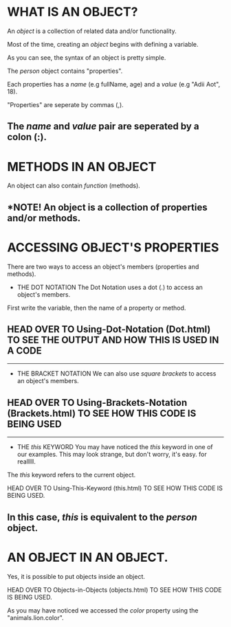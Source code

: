 # WHAT IS AN OBJECT?
An *object* is a collection of related data and/or functionality.

Most of the time, creating an *object* begins with defining a variable.

<script>
    var person = {
        fullName: "Adii Aot",
        age: 18,
        hobbies: ["coding", "gaming", "playing chess"],
        isSingle: true
    }
</script>

As you can see, the syntax of an object is pretty simple.

The *person* object contains "properties".

Each properties has a *name* (e.g fullName, age) and a *value* (e.g "Adii Aot", 18).

"Properties" are seperate by commas (,).

The *name* and *value* pair are seperated by a colon (:).
---------------------------------------------------------------------

# METHODS IN AN OBJECT
An object can also contain *function* (methods).

<script>
    var person = {
        fullName: "Adii Aot",
        age: 18,
        showName: function(){
            alert(this.fullName);
        },
        showAge: function(){
            alert(this.age);
        }
    }
</script>

*NOTE! An object is a collection of properties and/or methods.
---------------------------------------------------------------------

# ACCESSING OBJECT'S PROPERTIES

There are two ways to access an object's members (properties and methods).

* THE DOT NOTATION
The Dot Notation uses a dot (.) to access an object's members.

First write the variable, then the name of a property or method.

<script>
    person.name;
    person.age;
    person.hobbies[0];
</script>

HEAD OVER TO Using-Dot-Notation (Dot.html) TO SEE THE OUTPUT AND HOW THIS IS USED IN A CODE
------
------

* THE BRACKET NOTATION
We can also use *square brackets* to access an object's members.

<script>
    person["fullName"];
    person["age"];
    person["hobbies"][0];
</script>

HEAD OVER TO Using-Brackets-Notation (Brackets.html) TO SEE HOW THIS CODE IS BEING USED
------
------

* THE *this* KEYWORD
You may have noticed the *this* keyword in one of our examples. This may look strange, but don't worry, it's easy. for realllll.

The *this* keyword refers to the current object.

<script>
    var person = {
        fullName: "Adii Aot",
        age: 18,
        showDetails: function(){
            alert(this.fullName + " is " + this.age + " years old.")
        }
    };
</script>

HEAD OVER TO Using-This-Keyword (this.html) TO SEE HOW THIS CODE IS BEING USED.

In this case, *this* is equivalent to the *person* object.
---------------------------------------------------------------------


# AN OBJECT IN AN OBJECT.

Yes, it is possible to put objects inside an object.

<script>
    var animals = {
        lion: {
            color: "yellow",
            food: "meat"
        },
        tiger: {
            color: "red",
            food: "fowl"
        }
    }

    document.write(animals.lion.color);
</script>
HEAD OVER TO Objects-in-Objects (objects.html) TO SEE HOW THIS CODE IS BEING USED.

As you may have noticed we accessed the *color* property using the "animals.lion.color".